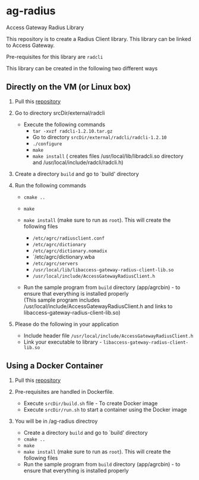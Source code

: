 # ag-radius
Access Gateway Radius Library

This repository is to create a Radius Client library. This library can be linked to Access Gateway.

Pre-requisites for this library are `radcli`

This library can be created in the following two different ways

## Directly on the VM (or Linux box)

1. Pull this [repository](https://github.com/krishnakumar3044/ag-radius)

2. Go to directory srcDir/external/radcli
   - Execute the following commands
     - `tar -xvzf radcli-1.2.10.tar.gz`
     - Go to directory `srcDir/external/radcli/radcli-1.2.10`
     - `./configure`
     - `make`
     - `make install` 
        ( creates files /usr/local/lib/libradcli.so directory and /usr/local/include/radcli/radcli.h)

3. Create a directory `build` and go to `build' directory

4. Run the following commands
   - `cmake ..`
   - `make` 
   - `make install` (make sure to run as `root`). This will create the following files
     - `/etc/agrc/radiusclient.conf`
     - `/etc/agrc/dictionary`
     - `/etc/agrc/dictionary.nomadix`
     - `/etc/agrc/dictionary.wba
     - `/etc/agrc/servers`
     - `/usr/local/lib/libaccess-gateway-radius-client-lib.so`
     - `/usr/local/include/AccessGatewayRadiusClient.h`
     
   - Run the sample program from `build` directory (app/agrcbin) - to ensure that everything is installed properly     
     (This sample program includes /usr/local/include/AccessGatewayRadiusClient.h and links to libaccess-gateway-radius-client-lib.so) 
     
  5. Please do the following in your application
     - Include header file `/usr/local/include/AccessGatewayRadiusClient.h`
     - Link your executable to library - `libaccess-gateway-radius-client-lib.so`
    
## Using a Docker Container

1. Pull this [repository](https://github.com/krishnakumar3044/ag-radius)

2. Pre-requisites are handled in Dockerfile. 
   - Execute `srcDir/build.sh` file - To create Docker image
   - Execute `srcDir/run.sh` to start a container using the Docker image

3. You will be in /ag-radius directroy
   - Create a directory `build` and go to `build' directory
   - `cmake ..`
   - `make` 
   - `make install` (make sure to run as `root`). This will create the following files
   - Run the sample program from `build` directory (app/agrcbin) - to ensure that everything is installed properly    

